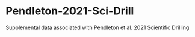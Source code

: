 # Pendleton-2021-Sci-Drill
Supplemental data associated with Pendleton et al. 2021 Scientific Drilling
